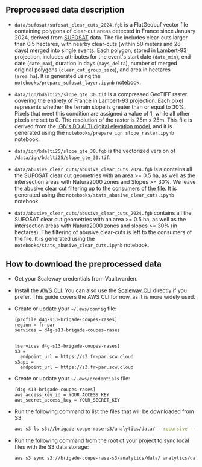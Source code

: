 ## Preprocessed data description

- `data/sufosat/sufosat_clear_cuts_2024.fgb` is a FlatGeobuf vector file containing polygons of clear-cut areas detected in France since January 2024, derived from [SUFOSAT](https://ee-sufosatclearcuts.projects.earthengine.app/view/sufosat-clearcuts-fr) data. The file includes clear-cuts larger than 0.5 hectares, with nearby clear-cuts (within 50 meters and 28 days) merged into single events. Each polygon, stored in Lambert-93 projection, includes attributes for the event's start date (`date_min`), end date (`date_max`), duration in days (`days_delta`), number of merged original polygons (`clear_cut_group_size`), and area in hectares (`area_ha`). It is generated using the `notebooks/prepare_sufosat_layer.ipynb` notebook.

- `data/ign/bdalti25/slope_gte_30.tif` is a compressed GeoTIFF raster covering the entirety of France in Lambert-93 projection. Each pixel represents whether the terrain slope is greater than or equal to 30%. Pixels that meet this condition are assigned a value of 1, while all other pixels are set to 0. The resolution of the raster is 25m x 25m. This file is derived from the [IGN's BD ALTI digital elevation model](https://geoservices.ign.fr/bdalti), and it is generated using the `notebooks/prepare_ign_slope_raster.ipynb` notebook.

- `data/ign/bdalti25/slope_gte_30.fgb` is the vectorized version of `/data/ign/bdalti25/slope_gte_30.tif`.

- `data/abusive_clear_cuts/abusive_clear_cuts_2024.fgb` is a contains all the SUFOSAT clear cut geometries with an area >= 0.5 ha, as well as the intersection areas with Natura2000 zones and Slopes >= 30%. We leave the abusive clear cut filtering up to the consumers of the file. It is generated using the `notebooks/stats_abusive_clear_cuts.ipynb` notebook.

- `data/abusive_clear_cuts/abusive_clear_cuts_2024.fgb` contains all the SUFOSAT clear cut geometries with an area >= 0.5 ha, as well as the intersection areas with Natura2000 zones and slopes >= 30% (in hectares). The filtering of abusive clear-cuts is left to the consumers of the file. It is generated using the `notebooks/stats_abusive_clear_cuts.ipynb` notebook.

## How to download the preprocessed data

- Get your Scaleway credentials from Vaultwarden.

- Install the [AWS CLI](https://docs.aws.amazon.com/cli/latest/userguide/getting-started-install.html#getting-started-install-instructions).
  You can also use the [Scaleway CLI](https://www.scaleway.com/en/cli/) directly if you prefer.
  This guide covers the AWS CLI for now, as it is more widely used.

- Create or update your `~/.aws/config` file:

  ```
  [profile d4g-s13-brigade-coupes-rases]
  region = fr-par
  services = d4g-s13-brigade-coupes-rases


  [services d4g-s13-brigade-coupes-rases]
  s3 =
    endpoint_url = https://s3.fr-par.scw.cloud
  s3api =
    endpoint_url = https://s3.fr-par.scw.cloud
  ```

- Create or update your `~/.aws/credentials` file:

  ```
  [d4g-s13-brigade-coupes-rases]
  aws_access_key_id = YOUR_ACCESS_KEY
  aws_secret_access_key = YOUR_SECRET_KEY
  ```

- Run the following command to list the files that will be downloaded from S3:

  ```bash
  aws s3 ls s3://brigade-coupe-rase-s3/analytics/data/ --recursive --profile d4g-s13-brigade-coupes-rases
  ```

- Run the following command from the root of your project to sync local files with the S3 data storage:

  ```bash
  aws s3 sync s3://brigade-coupe-rase-s3/analytics/data/ analytics/data/ --exact-timestamps --profile d4g-s13-brigade-coupes-rases
  ```
